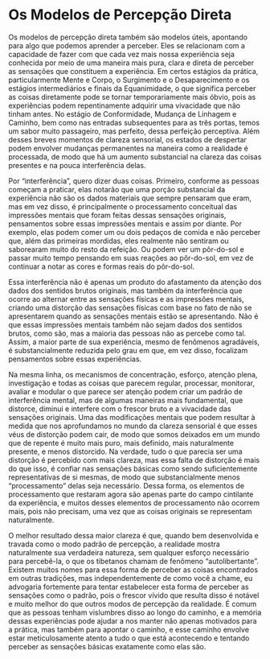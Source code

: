 # Os Modelos de Percepção Direta

Os modelos de percepção direta também são modelos úteis, apontando para algo que podemos aprender a perceber. Eles se relacionam com a capacidade de fazer com que cada vez mais nossa experiência seja conhecida por meio de uma maneira mais pura, clara e direta de perceber as sensações que constituem a experiência. Em certos estágios da prática, particularmente Mente e Corpo, o Surgimento e o Desaparecimento e os estágios intermediários e finais da Equanimidade, o que significa perceber as coisas diretamente pode se tornar temporariamente mais óbvio, pois as experiências podem repentinamente adquirir uma vivacidade que não tinham antes. No estágio de Conformidade, Mudança de Linhagem e Caminho, bem como nas entradas subsequentes para as três portas, temos um sabor muito passageiro, mas perfeito, dessa perfeição perceptiva. Além desses breves momentos de clareza sensorial, os estados de despertar podem envolver mudanças permanentes na maneira como a realidade é processada, de modo que há um aumento substancial na clareza das coisas presentes e na pouca interferência delas.

Por “interferência”, quero dizer duas coisas. Primeiro, conforme as pessoas começam a praticar, elas notarão que uma porção substancial da experiência não são os dados materiais que sempre pensaram que eram, mas em vez disso, é principalmente o processamento conceitual das impressões mentais que foram feitas dessas sensações originais, pensamentos sobre essas impressões mentais e assim por diante. Por exemplo, elas podem comer um ou dois pedaços de comida e não perceber que, além das primeiras mordidas, eles realmente não sentiram ou saborearam muito do resto da refeição. Ou podem ver um pôr-do-sol e passar muito tempo pensando em suas reações ao pôr-do-sol, em vez de continuar a notar as cores e formas reais do pôr-do-sol.

Essa interferência não é apenas um produto do afastamento da atenção dos dados dos sentidos brutos originais, mas também da interferência que ocorre ao alternar entre as sensações físicas e as impressões mentais, criando uma distorção das sensações físicas com base no fato de não se apresentarem quando as sensações mentais estão se apresentando. Não é que essas impressões mentais também não sejam dados dos sentidos brutos, como são, mas a maioria das pessoas não as percebe como tal. Assim, a maior parte de sua experiência, mesmo de fenômenos agradáveis, é substancialmente reduzida pelo grau em que, em vez disso, focalizam pensamentos sobre essas experiências.

Na mesma linha, os mecanismos de concentração, esforço, atenção plena, investigação e todas as coisas que parecem regular, processar, monitorar, avaliar e modular o que parece ser atenção podem criar um padrão de interferência mental, mas de algumas maneiras mais fundamental, que distorce, diminui e interfere com o frescor bruto e a vivacidade das sensações originais. Uma das modificações mentais que podem resultar à medida que nos aprofundamos no mundo da clareza sensorial é que esses véus de distorção podem cair, de modo que somos deixados em um mundo que de repente é muito mais puro, mais definido, mais naturalmente presente, e menos distorcido. Na verdade, tudo o que parecia ser uma distorção é percebido com mais clareza, mas essa falta de distorção é mais do que isso, é confiar nas sensações básicas como sendo suficientemente representativas de si mesmas, de modo que substancialmente menos “processamento” delas seja necessário. Dessa forma, os elementos de processamento que restaram agora são apenas parte do campo cintilante da experiência, e muitos desses elementos de processamento não ocorrem mais, pois não precisam, uma vez que as coisas originais se representam naturalmente.

O melhor resultado dessa maior clareza é que, quando bem desenvolvida e travada como o modo padrão de percepção, a realidade mostra naturalmente sua verdadeira natureza, sem qualquer esforço necessário para percebê-la, o que os tibetanos chamam de fenômeno “autolibertante”. Existem muitos nomes para essa forma de perceber as coisas encontrados em outras tradições, mas independentemente de como você a chame, eu advogaria fortemente para tentar estabelecer esta forma de perceber as sensações como o padrão, pois o frescor vívido que resulta disso é notável e muito melhor do que outros modos de percepção da realidade. É comum que as pessoas tenham vislumbres disso ao longo do caminho, e a memória dessas experiências pode ajudar a nos manter não apenas motivados para a prática, mas também para apontar o caminho, e esse caminho envolve estar meticulosamente atento a tudo o que está acontecendo e tentando perceber as sensações básicas exatamente como elas são.

